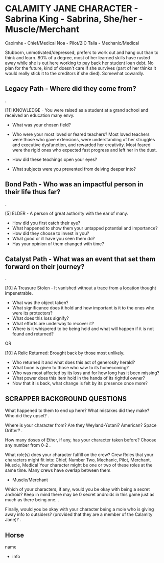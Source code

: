 # CALAMITY JANE CHARACTER - Sabrina King - Sabrina, She/her - Muscle/Merchant
Caoimhe - Chief/Medical
Noa - Pilot/2IC
Talia - Mechanic/Medical

Stubborn, unmotivated/depressed, prefers to work out and hang out than to think and learn. 80% of a degree, most of her learned skills have rusted away while she is out here working to pay back her student loan debt. No plan for the future, kind of doesn't care if she survives (part of her thinks it would really stick it to the creditors if she died). Somewhat cowardly.

## Legacy Path - Where did they come from?
.

[11] KNOWLEDGE - You were raised as a student at a grand school and received an education many envy.
- What was your chosen field?
- Who were your most loved or feared teachers?
    Most loved teachers were those who gave extensions, were understanding of her struggles and executive dysfunction, and rewarded her creativity. Most feared were the rigid ones who expected fast progress and left her in the dust.
- How did these teachings open your eyes?

- What subjects were you prevented from delving deeper into?

## Bond Path - Who was an impactful person in their life thus far?
.

[5] ELDER - A person of great authority with the ear of many.
- How did you first catch their eye?
- What happened to show them your untapped potential and importance?
- How did they choose to invest in you?
- What good or ill have you seen them do?
- Has your opinion of them changed with time?

## Catalyst Path - What was an event that set them forward on their journey?
.

[10] A Treasure Stolen - It vanished without a trace from a location thought impenetrable.
- What was the object taken?
- What significance does it hold and how important is it to the ones who were its protectors?
- What does this loss signify?
- What efforts are underway to recover it?
- Where is it whispered to be being held and what will happen if it is not found and returned?

OR

[10] A Relic Returned: Brought back by those most unlikely.
- Who returned it and what does this act of generosity herald?
- What boon is given to those who saw to its homecoming?
- Who was most affected by its loss and for how long has it been missing?
- What power does this item hold in the hands of its rightful owner?
- Now that it is back, what change is felt by its presence once more?

## SCRAPPER BACKGROUND QUESTIONS

What happened to them to end up here? What mistakes did they make? Who did they upset?
.

Where is your character from? Are they Weyland-Yutani? American? Space Drifter?
.

How many doses of Ether, if any, has your character taken before? Choose any number from 0-2
.

What role(s) does your character fulfill on the crew? Crew Roles that your characters might fit into:  Chief, Number Two, Mechanic, Pilot, Merchant, Muscle, Medical
Your character might be one or two of these roles at the same time. Many crews have overlap between them.
- Muscle/Merchant

Which of your characters, if any, would you be okay with being a secret android?  Keep in mind there may be 0 secret androids in this game just as much as there being one.
.

Finally, would you be okay with your character being a mole who is giving away info to outsiders? (provided that they are a member of the Calamity Jane)?
.

## Horse
name
- info
